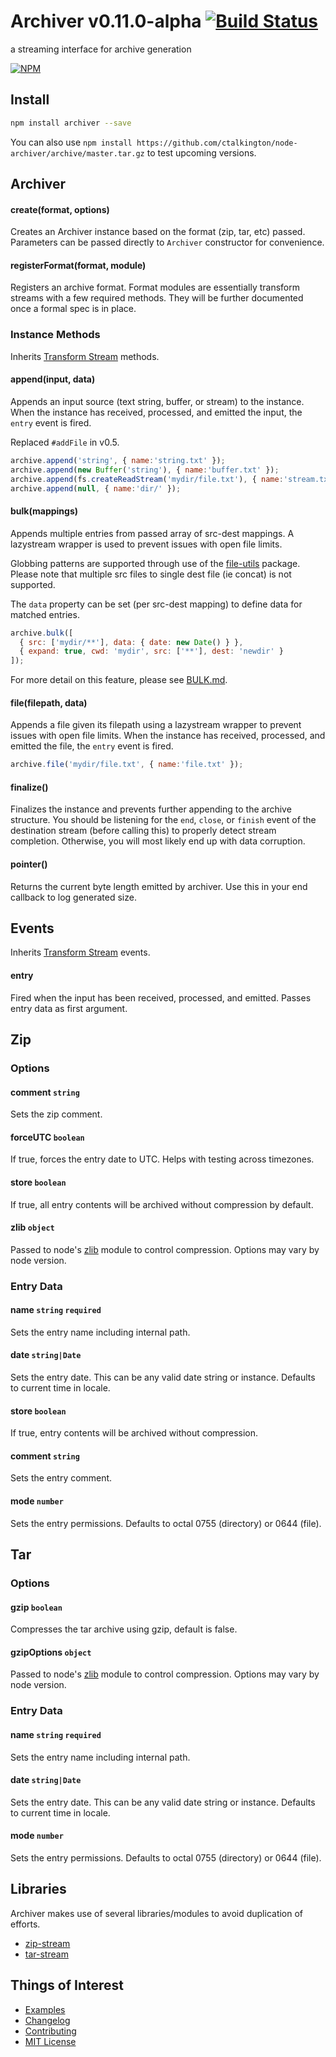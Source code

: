 # Archiver v0.11.0-alpha [![Build Status](https://travis-ci.org/ctalkington/node-archiver.svg?branch=master)](https://travis-ci.org/ctalkington/node-archiver)

a streaming interface for archive generation

[![NPM](https://nodei.co/npm/archiver.png)](https://nodei.co/npm/archiver/)

## Install

```bash
npm install archiver --save
```

You can also use `npm install https://github.com/ctalkington/node-archiver/archive/master.tar.gz` to test upcoming versions.

## Archiver

#### create(format, options)

Creates an Archiver instance based on the format (zip, tar, etc) passed. Parameters can be passed directly to `Archiver` constructor for convenience.

#### registerFormat(format, module)

Registers an archive format. Format modules are essentially transform streams with a few required methods. They will be further documented once a formal spec is in place.

### Instance Methods

Inherits [Transform Stream](http://nodejs.org/api/stream.html#stream_class_stream_transform) methods.

#### append(input, data)

Appends an input source (text string, buffer, or stream) to the instance. When the instance has received, processed, and emitted the input, the `entry` event is fired.

Replaced `#addFile` in v0.5.

```js
archive.append('string', { name:'string.txt' });
archive.append(new Buffer('string'), { name:'buffer.txt' });
archive.append(fs.createReadStream('mydir/file.txt'), { name:'stream.txt' });
archive.append(null, { name:'dir/' });
```

#### bulk(mappings)

Appends multiple entries from passed array of src-dest mappings. A lazystream wrapper is used to prevent issues with open file limits.

Globbing patterns are supported through use of the [file-utils](https://github.com/SBoudrias/file-utils) package. Please note that multiple src files to single dest file (ie concat) is not supported.

The `data` property can be set (per src-dest mapping) to define data for matched entries.

```js
archive.bulk([
  { src: ['mydir/**'], data: { date: new Date() } },
  { expand: true, cwd: 'mydir', src: ['**'], dest: 'newdir' }
]);
```

For more detail on this feature, please see [BULK.md](https://github.com/ctalkington/node-archiver/blob/master/BULK.md).

#### file(filepath, data)

Appends a file given its filepath using a lazystream wrapper to prevent issues with open file limits. When the instance has received, processed, and emitted the file, the `entry` event is fired.

```js
archive.file('mydir/file.txt', { name:'file.txt' });
```

#### finalize()

Finalizes the instance and prevents further appending to the archive structure. You should be listening for the `end`, `close`, or `finish` event of the destination stream (before calling this) to properly detect stream completion. Otherwise, you will most likely end up with data corruption.

#### pointer()

Returns the current byte length emitted by archiver. Use this in your end callback to log generated size.

## Events

Inherits [Transform Stream](http://nodejs.org/api/stream.html#stream_class_stream_transform) events.

#### entry

Fired when the input has been received, processed, and emitted. Passes entry data as first argument.

## Zip

### Options

#### comment `string`

Sets the zip comment.

#### forceUTC `boolean`

If true, forces the entry date to UTC. Helps with testing across timezones.

#### store `boolean`

If true, all entry contents will be archived without compression by default.

#### zlib `object`

Passed to node's [zlib](http://nodejs.org/api/zlib.html#zlib_options) module to control compression. Options may vary by node version.

### Entry Data

#### name `string` `required`

Sets the entry name including internal path.

#### date `string|Date`

Sets the entry date. This can be any valid date string or instance. Defaults to current time in locale.

#### store `boolean`

If true, entry contents will be archived without compression.

#### comment `string`

Sets the entry comment.

#### mode `number`

Sets the entry permissions. Defaults to octal 0755 (directory) or 0644 (file).

## Tar

### Options

#### gzip `boolean`

Compresses the tar archive using gzip, default is false.

#### gzipOptions `object`

Passed to node's [zlib](http://nodejs.org/api/zlib.html#zlib_options) module to control compression. Options may vary by node version.

### Entry Data

#### name `string` `required`

Sets the entry name including internal path.

#### date `string|Date`

Sets the entry date. This can be any valid date string or instance. Defaults to current time in locale.

#### mode `number`

Sets the entry permissions. Defaults to octal 0755 (directory) or 0644 (file).

## Libraries

Archiver makes use of several libraries/modules to avoid duplication of efforts.

- [zip-stream](https://npmjs.org/package/zip-stream)
- [tar-stream](https://npmjs.org/package/tar-stream)

## Things of Interest

- [Examples](https://github.com/ctalkington/node-archiver/blob/master/examples)
- [Changelog](https://github.com/ctalkington/node-archiver/releases)
- [Contributing](https://github.com/ctalkington/node-archiver/blob/master/CONTRIBUTING.md)
- [MIT License](https://github.com/ctalkington/node-archiver/blob/master/LICENSE-MIT)
